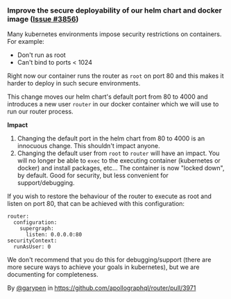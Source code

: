 ### Improve the secure deployability of our helm chart and docker image ([Issue #3856](https://github.com/apollographql/router/issues/3856))

Many kubernetes environments impose security restrictions on containers. For example:
 - Don't run as root
 - Can't bind to ports < 1024

Right now our container runs the router as `root` on port 80 and this makes it harder to deploy in such secure environments.

This change moves our helm chart's default port from 80 to 4000 and introduces a new user `router` in our docker container which we will use to run our router process.

**Impact**

1. Changing the default port in the helm chart from 80 to 4000 is an innocuous change. This shouldn't impact anyone.
2. Changing the default user from `root` to `router` will have an impact. You will no longer be able to `exec` to the executing container (kubernetes or docker) and install packages, etc... The container is now "locked down", by default. Good for security, but less convenient for support/debugging.

If you wish to restore the behaviour of the router to execute as root and listen on port 80, that can be achieved with this configuration:

```
router:
  configuration:
    supergraph:
      listen: 0.0.0.0:80
securityContext:
  runAsUser: 0
```
We don't recommend that you do this for debugging/support (there are more secure ways to achieve your goals in kubernetes), but we are documenting for completeness.

By [@garypen](https://github.com/garypen) in https://github.com/apollographql/router/pull/3971
